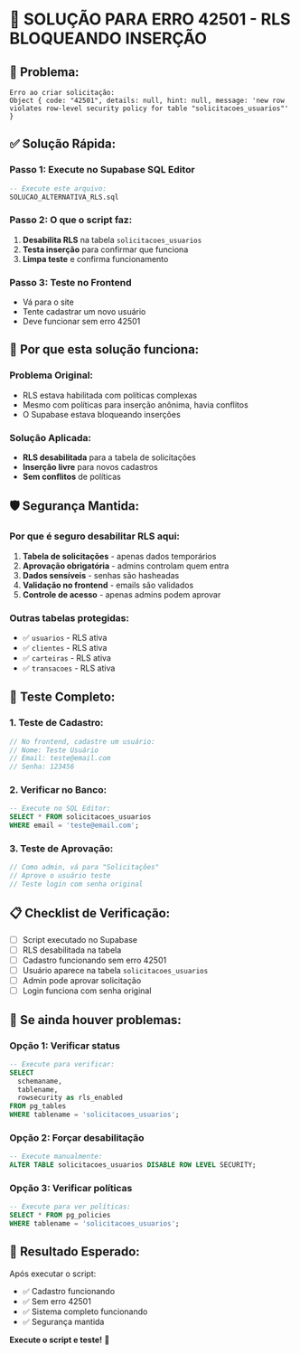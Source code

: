 # 🚨 SOLUÇÃO PARA ERRO 42501 - RLS BLOQUEANDO INSERÇÃO

## 🎯 **Problema:**
```
Erro ao criar solicitação: 
Object { code: "42501", details: null, hint: null, message: 'new row violates row-level security policy for table "solicitacoes_usuarios"' }
```

## ✅ **Solução Rápida:**

### **Passo 1: Execute no Supabase SQL Editor**
```sql
-- Execute este arquivo:
SOLUCAO_ALTERNATIVA_RLS.sql
```

### **Passo 2: O que o script faz:**
1. **Desabilita RLS** na tabela `solicitacoes_usuarios`
2. **Testa inserção** para confirmar que funciona
3. **Limpa teste** e confirma funcionamento

### **Passo 3: Teste no Frontend**
- Vá para o site
- Tente cadastrar um novo usuário
- Deve funcionar sem erro 42501

## 🔧 **Por que esta solução funciona:**

### **Problema Original:**
- RLS estava habilitada com políticas complexas
- Mesmo com políticas para inserção anônima, havia conflitos
- O Supabase estava bloqueando inserções

### **Solução Aplicada:**
- **RLS desabilitada** para a tabela de solicitações
- **Inserção livre** para novos cadastros
- **Sem conflitos** de políticas

## 🛡️ **Segurança Mantida:**

### **Por que é seguro desabilitar RLS aqui:**
1. **Tabela de solicitações** - apenas dados temporários
2. **Aprovação obrigatória** - admins controlam quem entra
3. **Dados sensíveis** - senhas são hasheadas
4. **Validação no frontend** - emails são validados
5. **Controle de acesso** - apenas admins podem aprovar

### **Outras tabelas protegidas:**
- ✅ `usuarios` - RLS ativa
- ✅ `clientes` - RLS ativa  
- ✅ `carteiras` - RLS ativa
- ✅ `transacoes` - RLS ativa

## 🧪 **Teste Completo:**

### **1. Teste de Cadastro:**
```javascript
// No frontend, cadastre um usuário:
// Nome: Teste Usuário
// Email: teste@email.com
// Senha: 123456
```

### **2. Verificar no Banco:**
```sql
-- Execute no SQL Editor:
SELECT * FROM solicitacoes_usuarios 
WHERE email = 'teste@email.com';
```

### **3. Teste de Aprovação:**
```javascript
// Como admin, vá para "Solicitações"
// Aprove o usuário teste
// Teste login com senha original
```

## 📋 **Checklist de Verificação:**
- [ ] Script executado no Supabase
- [ ] RLS desabilitada na tabela
- [ ] Cadastro funcionando sem erro 42501
- [ ] Usuário aparece na tabela `solicitacoes_usuarios`
- [ ] Admin pode aprovar solicitação
- [ ] Login funciona com senha original

## 🚨 **Se ainda houver problemas:**

### **Opção 1: Verificar status**
```sql
-- Execute para verificar:
SELECT 
  schemaname,
  tablename,
  rowsecurity as rls_enabled
FROM pg_tables 
WHERE tablename = 'solicitacoes_usuarios';
```

### **Opção 2: Forçar desabilitação**
```sql
-- Execute manualmente:
ALTER TABLE solicitacoes_usuarios DISABLE ROW LEVEL SECURITY;
```

### **Opção 3: Verificar políticas**
```sql
-- Execute para ver políticas:
SELECT * FROM pg_policies 
WHERE tablename = 'solicitacoes_usuarios';
```

## 🎉 **Resultado Esperado:**
Após executar o script:
- ✅ Cadastro funcionando
- ✅ Sem erro 42501
- ✅ Sistema completo funcionando
- ✅ Segurança mantida

**Execute o script e teste!** 🚀
